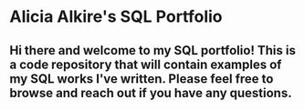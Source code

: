 # Alicia Alkire's SQL Portfolio

## Hi there and welcome to my SQL portfolio! This is a code repository that will contain examples of my SQL works I've written. Please feel free to browse and reach out if you have any questions.
